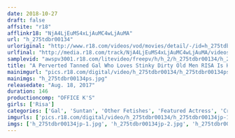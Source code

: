 ```yaml
---
date: 2018-10-27
draft: false
affsite: "r18"
afflinkr18: "NjA4LjEuMS4xLjAuMC4wLjAuMA"
url: "h_275tdbr00134"
urloriginal: "http://www.r18.com/videos/vod/movies/detail/-/id=h_275tdbr00134"
urlfinal: "http://media.r18.com/track/NjA4LjEuMS4xLjAuMC4wLjAuMA/videos/vod/movies/detail/-/id=h_275tdbr00134"
samplevid: "awspv3001.r18.com/litevideo/freepv/h/h_2/h_275tdbr00134/h_275tdbr00134_dmb_w.mp4"
title: "A Perverted Tanned Gal Who Loves Stinky Dirty Old Men RISA Is Having A 6 Way Fuck Fest With 5 Middle Aged Men"
mainimgurl: "pics.r18.com/digital/video/h_275tdbr00134/h_275tdbr00134ps.jpg"
mainimgs: "h_275tdbr00134ps.jpg"
releasedate: "Aug. 18, 2017"
duration: 146
productioncomp: "OFFICE K'S"
girls: ['Risa']
categories: ['Gal', 'Suntan', 'Other Fetishes', 'Featured Actress', 'Creampie', 'Blowjob', 'Threesome / Foursome', 'Facial', 'Hi-Def']
imgurls: ['pics.r18.com/digital/video/h_275tdbr00134/h_275tdbr00134jp-1.jpg', 'pics.r18.com/digital/video/h_275tdbr00134/h_275tdbr00134jp-2.jpg', 'pics.r18.com/digital/video/h_275tdbr00134/h_275tdbr00134jp-3.jpg', 'pics.r18.com/digital/video/h_275tdbr00134/h_275tdbr00134jp-4.jpg', 'pics.r18.com/digital/video/h_275tdbr00134/h_275tdbr00134jp-5.jpg', 'pics.r18.com/digital/video/h_275tdbr00134/h_275tdbr00134jp-6.jpg', 'pics.r18.com/digital/video/h_275tdbr00134/h_275tdbr00134jp-7.jpg', 'pics.r18.com/digital/video/h_275tdbr00134/h_275tdbr00134jp-8.jpg', 'pics.r18.com/digital/video/h_275tdbr00134/h_275tdbr00134jp-9.jpg', 'pics.r18.com/digital/video/h_275tdbr00134/h_275tdbr00134jp-10.jpg', 'pics.r18.com/digital/video/h_275tdbr00134/h_275tdbr00134jp-11.jpg', 'pics.r18.com/digital/video/h_275tdbr00134/h_275tdbr00134jp-12.jpg', 'pics.r18.com/digital/video/h_275tdbr00134/h_275tdbr00134jp-13.jpg', 'pics.r18.com/digital/video/h_275tdbr00134/h_275tdbr00134jp-14.jpg', 'pics.r18.com/digital/video/h_275tdbr00134/h_275tdbr00134jp-15.jpg', 'pics.r18.com/digital/video/h_275tdbr00134/h_275tdbr00134jp-16.jpg', 'pics.r18.com/digital/video/h_275tdbr00134/h_275tdbr00134jp-17.jpg', 'pics.r18.com/digital/video/h_275tdbr00134/h_275tdbr00134jp-18.jpg', 'pics.r18.com/digital/video/h_275tdbr00134/h_275tdbr00134jp-19.jpg', 'pics.r18.com/digital/video/h_275tdbr00134/h_275tdbr00134jp-20.jpg']
imgs: ['h_275tdbr00134jp-1.jpg', 'h_275tdbr00134jp-2.jpg', 'h_275tdbr00134jp-3.jpg', 'h_275tdbr00134jp-4.jpg', 'h_275tdbr00134jp-5.jpg', 'h_275tdbr00134jp-6.jpg', 'h_275tdbr00134jp-7.jpg', 'h_275tdbr00134jp-8.jpg', 'h_275tdbr00134jp-9.jpg', 'h_275tdbr00134jp-10.jpg', 'h_275tdbr00134jp-11.jpg', 'h_275tdbr00134jp-12.jpg', 'h_275tdbr00134jp-13.jpg', 'h_275tdbr00134jp-14.jpg', 'h_275tdbr00134jp-15.jpg', 'h_275tdbr00134jp-16.jpg', 'h_275tdbr00134jp-17.jpg', 'h_275tdbr00134jp-18.jpg', 'h_275tdbr00134jp-19.jpg', 'h_275tdbr00134jp-20.jpg']
---
```

